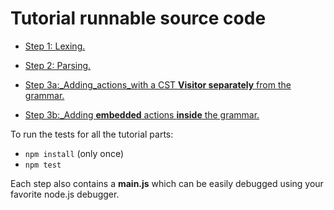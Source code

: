 # Tutorial runnable source code

- [Step 1: Lexing.](https://github.com/SAP/chevrotain/blob/master/examples/tutorial/step1_lexing/)

- [Step 2: Parsing.](https://github.com/SAP/chevrotain/blob/master/examples/tutorial/step2_parsing/)

- [Step 3a:\_Adding_actions_with a CST **Visitor separately** from the grammar.](https://github.com/SAP/chevrotain/tree/master/examples/tutorial/step3_actions/)

- [Step 3b:\_Adding **embedded** actions **inside** the grammar.](https://github.com/SAP/chevrotain/tree/master/examples/tutorial/step3_actions/)

To run the tests for all the tutorial parts:

- `npm install` (only once)
- `npm test`

Each step also contains a **main.js** which can be easily debugged
using your favorite node.js debugger.
